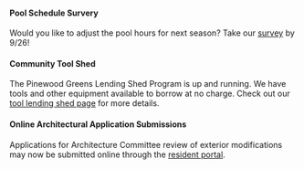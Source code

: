 #### Pool Schedule Survery
Would you like to adjust the pool hours for next season? Take our [survey](https://docs.google.com/forms/d/e/1FAIpQLSfDuWhfiLhQNoY98HPZivW69TDcP3CEjmACDER4jtIPO-p8Kw/viewform) by 9/26!


#### Community Tool Shed

The Pinewood Greens Lending Shed Program is up and running.  We have tools and other equipment available to borrow at no charge. Check out our [tool lending shed page](toolshed.html) for more details.

#### Online Architectural Application Submissions

Applications for Architecture Committee review of exterior modifications may now be submitted online through the [resident portal](http://www.ciranet.com/ResidentPortal).
